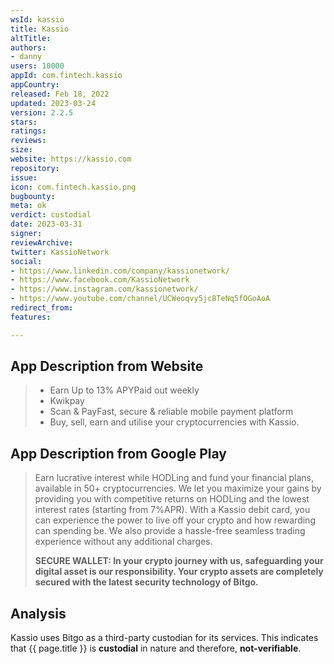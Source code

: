 ```yaml
---
wsId: kassio
title: Kassio
altTitle: 
authors:
- danny
users: 10000
appId: com.fintech.kassio
appCountry: 
released: Feb 18, 2022
updated: 2023-03-24
version: 2.2.5
stars: 
ratings: 
reviews: 
size: 
website: https://kassio.com
repository: 
issue: 
icon: com.fintech.kassio.png
bugbounty: 
meta: ok
verdict: custodial
date: 2023-03-31
signer: 
reviewArchive: 
twitter: KassioNetwork
social:
- https://www.linkedin.com/company/kassionetwork/
- https://www.facebook.com/KassioNetwork
- https://www.instagram.com/kassionetwork/
- https://www.youtube.com/channel/UCWeoqvy5jc8TeNq5fOGoAoA
redirect_from: 
features: 

---
```


## App Description from Website 

> - Earn Up to 13% APYPaid out weekly
> - Kwikpay
> - Scan & PayFast, secure & reliable mobile payment platform
> - Buy, sell, earn and utilise your cryptocurrencies with Kassio.

## App Description from Google Play 

> Earn lucrative interest while HODLing and fund your financial plans, available in 50+ cryptocurrencies. We let you maximize your gains by providing you with competitive returns on HODLing and the lowest interest rates (starting from 7%APR). With a Kassio debit card, you can experience the power to live off your crypto and how rewarding can spending be. We also provide a hassle-free seamless trading experience without any additional charges.
> 
> **SECURE WALLET: In your crypto journey with us, safeguarding your digital asset is our responsibility. Your crypto assets are completely secured with the latest security technology of Bitgo.**

## Analysis 

Kassio uses Bitgo as a third-party custodian for its services. This indicates that {{ page.title }} is **custodial** in nature and therefore, **not-verifiable**.


